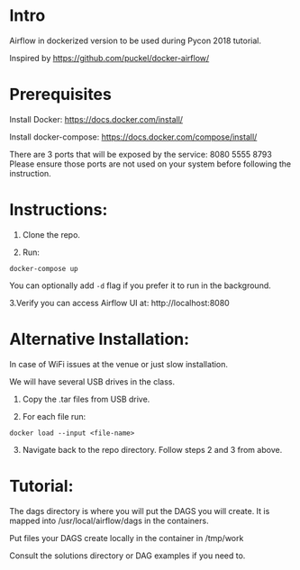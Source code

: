 Intro
=====
Airflow in dockerized version to be used during Pycon 2018 tutorial.

Inspired by https://github.com/puckel/docker-airflow/

Prerequisites
=============

Install Docker: https://docs.docker.com/install/

Install docker-compose: https://docs.docker.com/compose/install/

There are 3 ports that will be exposed by the service: 8080 5555 8793
Please ensure those ports are not used on your system before following the instruction.

Instructions:
=============

1. Clone the repo.

2. Run:

```
docker-compose up
```
You can optionally add `-d` flag if you prefer it to run in the background.

3.Verify you can access Airflow UI at: http://localhost:8080

Alternative Installation:
=========================

In case of WiFi issues at the venue or just slow installation.

We will have several USB drives in the class.

1. Copy the .tar files from USB drive. 

2. For each file run:

```
docker load --input <file-name>
```

3. Navigate back to the repo directory. Follow steps 2 and 3 from above. 

Tutorial:
=========

The dags directory is where you will put the DAGS you will create. It is mapped into /usr/local/airflow/dags in the containers.

Put files your DAGS create locally in the container in /tmp/work

Consult the solutions directory or DAG examples if you need to.
